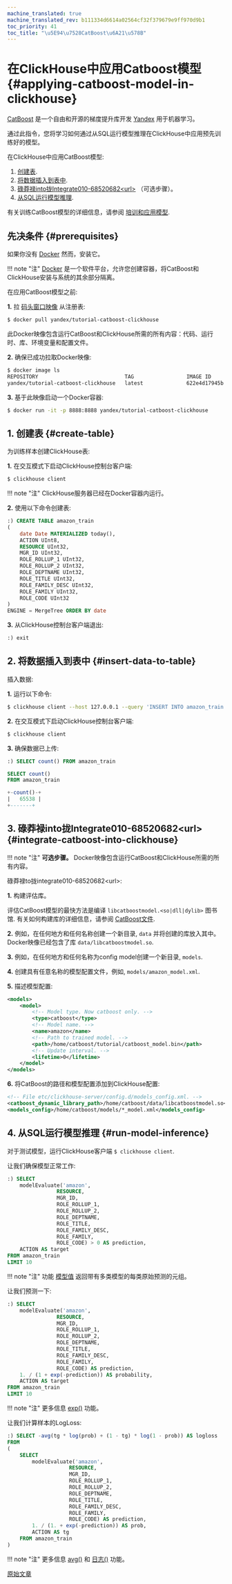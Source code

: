 ```yaml
---
machine_translated: true
machine_translated_rev: b111334d6614a02564cf32f379679e9ff970d9b1
toc_priority: 41
toc_title: "\u5E94\u7528CatBoost\u6A21\u578B"
---
```


# 在ClickHouse中应用Catboost模型 {#applying-catboost-model-in-clickhouse}

[CatBoost](https://catboost.ai) 是一个自由和开源的梯度提升库开发 [Yandex](https://yandex.com/company/) 用于机器学习。

通过此指令，您将学习如何通过从SQL运行模型推理在ClickHouse中应用预先训练好的模型。

在ClickHouse中应用CatBoost模型:

1.  [创建表](#create-table).
2.  [将数据插入到表中](#insert-data-to-table).
3.  [碌莽禄into拢Integrate010-68520682\<url\>](#integrate-catboost-into-clickhouse) （可选步骤）。
4.  [从SQL运行模型推理](#run-model-inference).

有关训练CatBoost模型的详细信息，请参阅 [培训和应用模型](https://catboost.ai/docs/features/training.html#training).

## 先决条件 {#prerequisites}

如果你没有 [Docker](https://docs.docker.com/install/) 然而，安装它。

!!! note "注"
    [Docker](https://www.docker.com) 是一个软件平台，允许您创建容器，将CatBoost和ClickHouse安装与系统的其余部分隔离。

在应用CatBoost模型之前:

**1.** 拉 [码头窗口映像](https://hub.docker.com/r/yandex/tutorial-catboost-clickhouse) 从注册表:

``` bash
$ docker pull yandex/tutorial-catboost-clickhouse
```

此Docker映像包含运行CatBoost和ClickHouse所需的所有内容：代码、运行时、库、环境变量和配置文件。

**2.** 确保已成功拉取Docker映像:

``` bash
$ docker image ls
REPOSITORY                            TAG                 IMAGE ID            CREATED             SIZE
yandex/tutorial-catboost-clickhouse   latest              622e4d17945b        22 hours ago        1.37GB
```

**3.** 基于此映像启动一个Docker容器:

``` bash
$ docker run -it -p 8888:8888 yandex/tutorial-catboost-clickhouse
```

## 1. 创建表 {#create-table}

为训练样本创建ClickHouse表:

**1.** 在交互模式下启动ClickHouse控制台客户端:

``` bash
$ clickhouse client
```

!!! note "注"
    ClickHouse服务器已经在Docker容器内运行。

**2.** 使用以下命令创建表:

``` sql
:) CREATE TABLE amazon_train
(
    date Date MATERIALIZED today(),
    ACTION UInt8,
    RESOURCE UInt32,
    MGR_ID UInt32,
    ROLE_ROLLUP_1 UInt32,
    ROLE_ROLLUP_2 UInt32,
    ROLE_DEPTNAME UInt32,
    ROLE_TITLE UInt32,
    ROLE_FAMILY_DESC UInt32,
    ROLE_FAMILY UInt32,
    ROLE_CODE UInt32
)
ENGINE = MergeTree ORDER BY date
```

**3.** 从ClickHouse控制台客户端退出:

``` sql
:) exit
```

## 2. 将数据插入到表中 {#insert-data-to-table}

插入数据:

**1.** 运行以下命令:

``` bash
$ clickhouse client --host 127.0.0.1 --query 'INSERT INTO amazon_train FORMAT CSVWithNames' < ~/amazon/train.csv
```

**2.** 在交互模式下启动ClickHouse控制台客户端:

``` bash
$ clickhouse client
```

**3.** 确保数据已上传:

``` sql
:) SELECT count() FROM amazon_train

SELECT count()
FROM amazon_train

+-count()-+
|   65538 |
+-------+
```

## 3. 碌莽禄into拢Integrate010-68520682\<url\> {#integrate-catboost-into-clickhouse}

!!! note "注"
    **可选步骤。** Docker映像包含运行CatBoost和ClickHouse所需的所有内容。

碌莽禄to拢integrate010-68520682\<url\>:

**1.** 构建评估库。

评估CatBoost模型的最快方法是编译 `libcatboostmodel.<so|dll|dylib>` 图书馆. 有关如何构建库的详细信息，请参阅 [CatBoost文件](https://catboost.ai/docs/concepts/c-plus-plus-api_dynamic-c-pluplus-wrapper.html).

**2.** 例如，在任何地方和任何名称创建一个新目录, `data` 并将创建的库放入其中。 Docker映像已经包含了库 `data/libcatboostmodel.so`.

**3.** 例如，在任何地方和任何名称为config model创建一个新目录, `models`.

**4.** 创建具有任意名称的模型配置文件，例如, `models/amazon_model.xml`.

**5.** 描述模型配置:

``` xml
<models>
    <model>
        <!-- Model type. Now catboost only. -->
        <type>catboost</type>
        <!-- Model name. -->
        <name>amazon</name>
        <!-- Path to trained model. -->
        <path>/home/catboost/tutorial/catboost_model.bin</path>
        <!-- Update interval. -->
        <lifetime>0</lifetime>
    </model>
</models>
```

**6.** 将CatBoost的路径和模型配置添加到ClickHouse配置:

``` xml
<!-- File etc/clickhouse-server/config.d/models_config.xml. -->
<catboost_dynamic_library_path>/home/catboost/data/libcatboostmodel.so</catboost_dynamic_library_path>
<models_config>/home/catboost/models/*_model.xml</models_config>
```

## 4. 从SQL运行模型推理 {#run-model-inference}

对于测试模型，运行ClickHouse客户端 `$ clickhouse client`.

让我们确保模型正常工作:

``` sql
:) SELECT
    modelEvaluate('amazon',
                RESOURCE,
                MGR_ID,
                ROLE_ROLLUP_1,
                ROLE_ROLLUP_2,
                ROLE_DEPTNAME,
                ROLE_TITLE,
                ROLE_FAMILY_DESC,
                ROLE_FAMILY,
                ROLE_CODE) > 0 AS prediction,
    ACTION AS target
FROM amazon_train
LIMIT 10
```

!!! note "注"
    功能 [模型值](../sql_reference/functions/other_functions.md#function-modelevaluate) 返回带有多类模型的每类原始预测的元组。

让我们预测一下:

``` sql
:) SELECT
    modelEvaluate('amazon',
                RESOURCE,
                MGR_ID,
                ROLE_ROLLUP_1,
                ROLE_ROLLUP_2,
                ROLE_DEPTNAME,
                ROLE_TITLE,
                ROLE_FAMILY_DESC,
                ROLE_FAMILY,
                ROLE_CODE) AS prediction,
    1. / (1 + exp(-prediction)) AS probability,
    ACTION AS target
FROM amazon_train
LIMIT 10
```

!!! note "注"
    更多信息 [exp()](../sql_reference/functions/math_functions.md) 功能。

让我们计算样本的LogLoss:

``` sql
:) SELECT -avg(tg * log(prob) + (1 - tg) * log(1 - prob)) AS logloss
FROM
(
    SELECT
        modelEvaluate('amazon',
                    RESOURCE,
                    MGR_ID,
                    ROLE_ROLLUP_1,
                    ROLE_ROLLUP_2,
                    ROLE_DEPTNAME,
                    ROLE_TITLE,
                    ROLE_FAMILY_DESC,
                    ROLE_FAMILY,
                    ROLE_CODE) AS prediction,
        1. / (1. + exp(-prediction)) AS prob,
        ACTION AS tg
    FROM amazon_train
)
```

!!! note "注"
    更多信息 [avg()](../sql_reference/aggregate_functions/reference.md#agg_function-avg) 和 [日志()](../sql_reference/functions/math_functions.md) 功能。

[原始文章](https://clickhouse.tech/docs/en/guides/apply_catboost_model/) <!--hide-->
